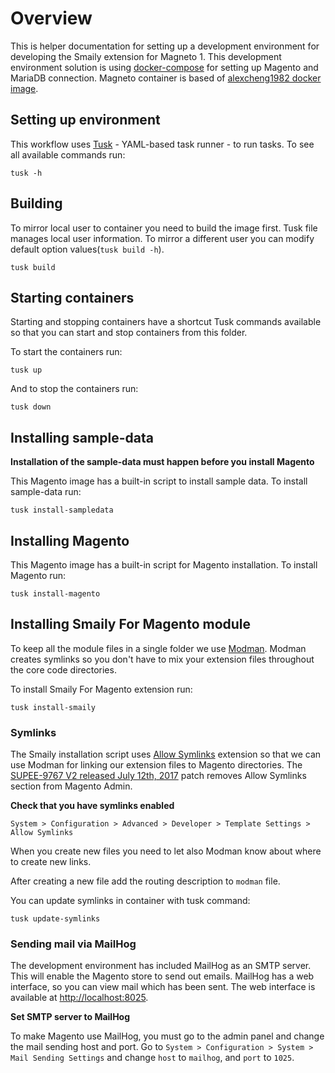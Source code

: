 # Overview

This is helper documentation for setting up a development environment for developing the Smaily extension for Magneto 1. This development environment solution is using [docker-compose](https://docs.docker.com/compose/) for setting up Magento and MariaDB connection. Magneto container is based of [alexcheng1982 docker image](https://github.com/alexcheng1982/docker-magento).

## Setting up environment

This workflow uses [Tusk](https://rliebz.github.io/tusk/) - YAML-based task runner - to run tasks.
To see all available commands run:
```
tusk -h
```

## Building

To mirror local user to container you need to build the image first. Tusk file manages local user information. To mirror a different user you can modify default option values(`tusk build -h`).
```
tusk build
```

## Starting containers

Starting and stopping containers have a shortcut Tusk commands available so that you can start and stop containers from this folder.

To start the containers run:
```
tusk up
```
And to stop the containers run:
```
tusk down
```

## Installing sample-data

**Installation of the sample-data must happen before you install Magento**

This Magento image has a built-in script to install sample data. To install sample-data run:

```
tusk install-sampledata
```

## Installing Magento

This Magento image has a built-in script for Magento installation. To install Magento run:
```
tusk install-magento
```

## Installing Smaily For Magento module

To keep all the module files in a single folder we use [Modman](https://github.com/colinmollenhour/modman). Modman creates symlinks so you don't have to mix your extension files throughout the core code directories.

To install Smaily For Magento extension run:
```
tusk install-smaily
```


### Symlinks

The Smaily installation script uses [Allow Symlinks](https://github.com/sreichel/magento-StackExchange_AllowSymlink) extension so that we can use Modman for linking our extension files to Magento directories. The [SUPEE-9767 V2 released July 12th, 2017](https://magento.stackexchange.com/questions/183443/supee-9767-v2-possible-problems-and-solved-issues) patch removes Allow Symlinks section from Magento Admin.

**Check that you have symlinks enabled**

```System > Configuration > Advanced > Developer > Template Settings > Allow Symlinks```

When you create new files you need to let also Modman know about where to create new links.

After creating a new file add the routing description to `modman` file.

You can update symlinks in container with tusk command:
```
tusk update-symlinks
```

### Sending mail via MailHog

The development environment has included MailHog as an SMTP server. This will enable the Magento store to send out emails. MailHog has a web interface, so you can view mail which has been sent. The web interface is available at <http://localhost:8025>.

**Set SMTP server to MailHog**

To make Magento use MailHog, you must go to the admin panel and change the mail sending host and port.
Go to ```System > Configuration > System > Mail Sending Settings``` and change `host` to `mailhog`, and `port` to `1025`.
